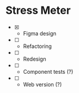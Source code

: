 # Stress Meter #

- [x] - Figma design
- [ ] - Refactoring
- [ ] - Redesign
- [ ] - Component tests (?)
- [ ] - Web version (?)
